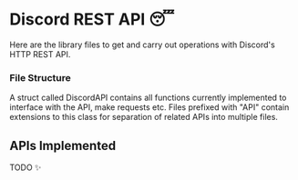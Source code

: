 # Discord REST API 😴

Here are the library files to get and carry out operations
with Discord's HTTP REST API.

### File Structure

A struct called DiscordAPI contains all functions currently
implemented to interface with the API, make requests etc.
Files prefixed with "API" contain extensions to this class
for separation of related APIs into multiple files.

## APIs Implemented

TODO ✨
